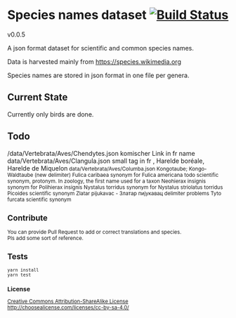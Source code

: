 # Species names dataset [![Build Status][travis-image]][travis-url]

v0.0.5

A json format dataset for scientific and common species names.

Data is harvested mainly from https://species.wikimedia.org

Species names are stored in json format in one file per genera.

## Current State
Currently only birds are done.  

## Todo
/data/Vertebrata/Aves/Chendytes.json komischer Link in fr name
data/Vertebrata/Aves/Clangula.json small tag in fr , Harelde boréale, Harelde de Miquelon<small>
data/Vertebrata/Aves/Columba.json Kongotaube; Kongo-Waldtaube (new delimiter)
Fulica caribaea synonym for Fulica americana todo scientific synonym, protonym. In zoology, the first name used for a taxon
Neohierax insignis synonym for Polihierax insignis
Nystalus torridus synonym for Nystalus striolatus torridus
Picoides scientific synonym
Zlatar pijukavac - Златар пијукавац delimiter problems
Tyto furcata scientific synonym

## Contribute
You can provide Pull Request to add or correct translations and species.  
Pls add some sort of reference.  

## Tests

    yarn install
    yarn test

### License

[Creative Commons Attribution-ShareAlike License](https://creativecommons.org/licenses/by-sa/4.0/)  
http://choosealicense.com/licenses/cc-by-sa-4.0/

[travis-image]: https://travis-ci.org/species-names/dataset.svg?branch=master
[travis-url]: https://travis-ci.org/species-names/dataset
